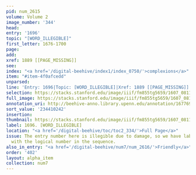 ```yaml
---
pid: num_2615
volume: Volume 2
image_number: '344'
head:
entry: '1696'
topic: "[WORD_ILLEGIBLE]"
first_letter: 1676-1700
page:
add:
xref: 1889 [[PAGE_MISSING]]
see:
index: "<a href='/digital-beehive/index1/index_0750/'>complexions</a>"
item: "#item-4f0afcedd"
unparsed:
line: 'Entry: 1696|Topic: [WORD_ILLEGIBLE]|Xref: 1889 [[PAGE_MISSING]]|Index: complexions|#item-4f0afcedd'
selection: https://stacks.stanford.edu/image/iiif/fm855tg5659/1607_0811/874,242,2864,653/full/0/default.jpg
full_image: https://stacks.stanford.edu/image/iiif/fm855tg5659/1607_0811/full/full/0/default.jpg
annotation_uri: http://beehive-anno.library.upenn.edu/annotation/1677695006874
sort_value: '234410242'
insertion:
thumbnail: https://stacks.stanford.edu/image/iiif/fm855tg5659/1607_0811/874,242,600,180/250,/0/default.jpg
label: 1696. [WORD_ILLEGIBLE]
location: "<a href='/digital-beehive/toc/toc2_334/'>Full Page</a>"
issue: The entry number here is illegible due to damage, so we have labeled this entry
  with the logical number in the sequence.
also_in_entry: "<a href='/digital-beehive/num7/num_2616/'>Friendly</a>"
order: '402'
layout: alpha_item
collection: num7
---
```

